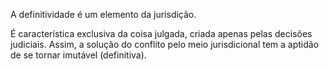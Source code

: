 A definitividade é um elemento da jurisdição.

É característica exclusiva da coisa julgada, criada apenas pelas decisões judiciais. Assim, a solução do conflito pelo meio jurisdicional tem a aptidão de se tornar imutável (definitiva).

